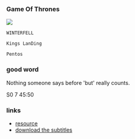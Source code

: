 ### Game Of Thrones

![](http://with.muyunyun.cn/149bd36ec2c46d8c789da45ce9ec9f7d.jpg-400)

`WINTERFELL`

`Kings LanDing`

`Pentos`

### good word

Nothing someone says before 'but' really counts.

S0 7 45:50

### links

* [resource](http://www.qxfun.com/game-of-thrones.html)
* [download the subtitles](https://secure.assrt.net/search2/Sub:%E6%9D%83%E5%8A%9B%E7%9A%84%E6%B8%B8%E6%88%8F+s01/?page=2)